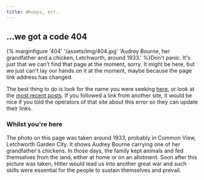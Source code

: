 ```yaml
---
title: Whoops, err..
---
```


## ...we got a code 404

{% marginfigure '404' '/assets/img/404.jpg' 'Audrey Bourne, her grandfather and a chicken, Letchworth, around 1933.' %}Don't panic. It's just that we can't find that page at the moment, sorry. It might be here, but we just can't lay our hands on it at the moment, maybe because the page link address has changed.

The best thing to do is look for the name you were seeking [here]({{site.baseurl}}/categories.html), or look at the [most recent posts]({{site.baseurl}}/). If you followed a link from another site, it would be nice if you told the operators of that site about this error so they can update their links.

### Whilst you're here

The photo on this page was taken around 1933, probably in Common View, Letchworth Garden City. It shows Audrey Bourne carrying one of her grandfather's chickens. In those days, the family kept animals and fed themselves from the land, either at home or on an allotment. Soon after this picture was taken, Hitler would lead us into another great war and such skills were essential for the people to sustain themselves and prevail.